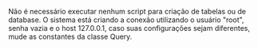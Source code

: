Não é necessário executar nenhum script para criação de tabelas ou de database.
O sistema está criando a conexão utilizando o usuário "root", senha vazia e o host 127.0.0.1, caso suas configurações sejam diferentes, mude as constantes da classe Query.